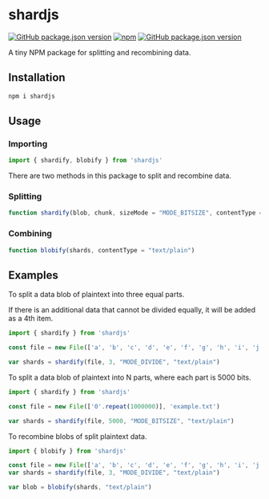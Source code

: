 # shardjs
<div align="left">

 <a href="https://www.npmjs.com/package/shardjs">![GitHub package.json version](https://img.shields.io/github/package-json/v/AnthonyQY/shardjs)</a>
 <a href="https://www.npmjs.com/package/shardjs">![npm](https://img.shields.io/npm/v/shardjs)</a>
 <a href="https://www.npmjs.com/package/shardjs">![GitHub package.json version](https://img.shields.io/bundlephobia/min/shardjs)</a>
 
</div>

A tiny NPM package for splitting and recombining data.
## Installation
```bash
npm i shardjs
```
## Usage
### Importing
```javascript
import { shardify, blobify } from 'shardjs'
```

There are two methods in this package to split and recombine data.

### Splitting
```javascript
function shardify(blob, chunk, sizeMode = "MODE_BITSIZE", contentType = "text/plain")
```

### Combining
```javascript
function blobify(shards, contentType = "text/plain")
```
## Examples
To split a data blob of plaintext into three equal parts.

If there is an additional data that cannot be divided equally, it will be added as a 4th item.
```javascript
import { shardify } from 'shardjs'

const file = new File(['a', 'b', 'c', 'd', 'e', 'f', 'g', 'h', 'i', 'j'], 'example.txt')

var shards = shardify(file, 3, "MODE_DIVIDE", "text/plain")
```
To split a data blob of plaintext into N parts, where each part is 5000 bits.
```javascript
import { shardify } from 'shardjs'

const file = new File(['0'.repeat(1000000)], 'example.txt')

var shards = shardify(file, 5000, "MODE_BITSIZE", "text/plain")
```
To recombine blobs of split plaintext data.
```javascript
import { blobify } from 'shardjs'

const file = new File(['a', 'b', 'c', 'd', 'e', 'f', 'g', 'h', 'i', 'j'], 'example.txt')
var shards = shardify(file, 3, "MODE_DIVIDE", "text/plain")

var blob = blobify(shards, "text/plain")
```
